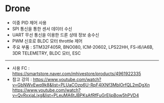 # Drone

- 이중 PID 제어 사용
- SPI 통신을 통한 센서 데이터 수신
- UART 무선 통신을 이용한 드론 상태 정보 송수신
- PWM 신호로 BLDC 모터 throttle 제어
- 주요 부품 : STM32F405R, BNO080, ICM-20602, LPS22HH, FS-i6/iA6B, 3DR TELEMETRY, BLDC 모터, ESC
-------
- 사용 FC : https://smartstore.naver.com/mhivestore/products/4961922335
- 참고 강의 : https://www.youtube.com/watch?v=GbNWvEwq9k8&list=PLUaCOzp6U-RpF4lXNf3MblOrfQL2mDgXn
            https://www.youtube.com/watch?v=QvRxxjaLjxg&list=PLeuMA6tJBPKsAfRfFuGrEljpBow5hPVD4
